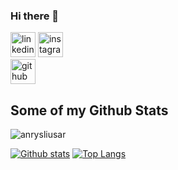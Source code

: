 ### Hi there 👋

[<img src='https://cdn.jsdelivr.net/npm/simple-icons@3.0.1/icons/linkedin.svg' alt='linkedin' height='40'>](https://www.linkedin.com/in/andrew-sliusarenko-9941131ab/)
[<img src='https://cdn.jsdelivr.net/npm/simple-icons@3.0.1/icons/instagram.svg' alt='instagram' height='40'>](https://www.instagram.com/anry_sliusar/)  
[<img src='https://cdn.jsdelivr.net/npm/simple-icons@3.0.1/icons/github.svg' alt='github' height='40'>](https://github.com/anrysliusar)  
## Some of my Github Stats

<p align=left> <img src=https://komarev.com/ghpvc/?username=anrysliusar alt=anrysliusar /> </p>

[![Github stats](https://github-readme-stats.vercel.app/api?username=anrysliusar&show_icons=true&include_all_commits=true)](https://github.com/anrysliusar/github-readme-stats)
[![Top Langs](https://github-readme-stats.vercel.app/api/top-langs/?username=anrysliusar&layout=compact)](https://github.com/anrysliusar/github-readme-stats)
